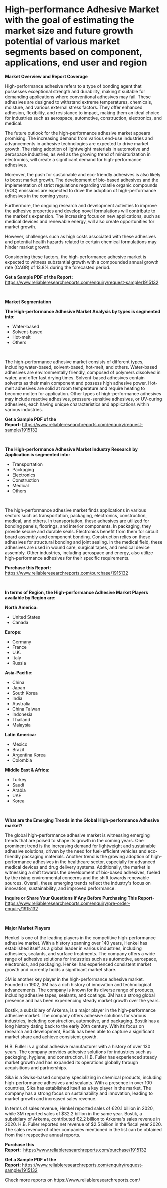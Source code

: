 <p><h1>High-performance Adhesive Market with the goal of estimating the market size and future growth potential of various market segments based on component, applications, end user and region</h1></p><p><strong>Market Overview and Report Coverage</strong></p>
<p><p>High-performance adhesive refers to a type of bonding agent that possesses exceptional strength and durability, making it suitable for demanding applications where conventional adhesives may fail. These adhesives are designed to withstand extreme temperatures, chemicals, moisture, and various external stress factors. They offer enhanced adhesion, flexibility, and resistance to impact, making them an ideal choice for industries such as aerospace, automotive, construction, electronics, and medical.</p><p>The future outlook for the high-performance adhesive market appears promising. The increasing demand from various end-use industries and advancements in adhesive technologies are expected to drive market growth. The rising adoption of lightweight materials in automotive and aerospace industries, as well as the growing trend of miniaturization in electronics, will create a significant demand for high-performance adhesives.</p><p>Moreover, the push for sustainable and eco-friendly adhesives is also likely to boost market growth. The development of bio-based adhesives and the implementation of strict regulations regarding volatile organic compounds (VOC) emissions are expected to drive the adoption of high-performance adhesives in the coming years.</p><p>Furthermore, the ongoing research and development activities to improve the adhesive properties and develop novel formulations will contribute to the market's expansion. The increasing focus on new applications, such as medical devices and renewable energy, will also create opportunities for market growth.</p><p>However, challenges such as high costs associated with these adhesives and potential health hazards related to certain chemical formulations may hinder market growth.</p><p>Considering these factors, the high-performance adhesive market is expected to witness substantial growth with a compounded annual growth rate (CAGR) of 13.8% during the forecasted period.</p></p>
<p><strong>Get a Sample PDF of the Report:</strong> <a href="https://www.reliableresearchreports.com/enquiry/request-sample/1915132">https://www.reliableresearchreports.com/enquiry/request-sample/1915132</a></p>
<p>&nbsp;</p>
<p><strong>Market Segmentation</strong></p>
<p><strong>The High-performance Adhesive Market Analysis by types is segmented into:</strong></p>
<p><ul><li>Water-based</li><li>Solvent-based</li><li>Hot-melt</li><li>Others</li></ul></p>
<p>&nbsp;</p>
<p><p>The high-performance adhesive market consists of different types, including water-based, solvent-based, hot-melt, and others. Water-based adhesives are environmentally friendly, composed of polymers dissolved in water, and offer fast drying times. Solvent-based adhesives contain solvents as their main component and possess high adhesive power. Hot-melt adhesives are solid at room temperature and require heating to become molten for application. Other types of high-performance adhesives may include reactive adhesives, pressure-sensitive adhesives, or UV-curing adhesives, each having unique characteristics and applications within various industries.</p></p>
<p><strong>Get a Sample PDF of the Report:</strong>&nbsp;<a href="https://www.reliableresearchreports.com/enquiry/request-sample/1915132">https://www.reliableresearchreports.com/enquiry/request-sample/1915132</a></p>
<p>&nbsp;</p>
<p><strong>The High-performance Adhesive Market Industry Research by Application is segmented into:</strong></p>
<p><ul><li>Transportation</li><li>Packaging</li><li>Electronics</li><li>Construction</li><li>Medical</li><li>Others</li></ul></p>
<p>&nbsp;</p>
<p><p>The high-performance adhesive market finds applications in various sectors such as transportation, packaging, electronics, construction, medical, and others. In transportation, these adhesives are utilized for bonding panels, floorings, and interior components. In packaging, they provide secure and durable seals. Electronics benefit from them for circuit board assembly and component bonding. Construction relies on these adhesives for structural bonding and joint sealing. In the medical field, these adhesives are used in wound care, surgical tapes, and medical device assembly. Other industries, including aerospace and energy, also utilize high-performance adhesives for their specific requirements.</p></p>
<p><strong>Purchase this Report:</strong>&nbsp; <a href="https://www.reliableresearchreports.com/purchase/1915132">https://www.reliableresearchreports.com/purchase/1915132</a></p>
<p>&nbsp;</p>
<p><strong>In terms of Region, the High-performance Adhesive Market Players available by Region are:</strong></p>
<p>
    <p> <strong> North America: </strong>
        <ul>
            <li>United States</li>
            <li>Canada</li>
        </ul>
        </p> 
    <p> <strong> Europe: </strong>
        <ul>
            <li>Germany</li>
            <li>France</li>
            <li>U.K.</li>
            <li>Italy</li>
            <li>Russia</li>
        </ul>
        </p> 
    <p> <strong> Asia-Pacific: </strong>
        <ul>
            <li>China</li>
            <li>Japan</li>
            <li>South Korea</li>
            <li>India</li>
            <li>Australia</li>
            <li>China Taiwan</li>
            <li>Indonesia</li>
            <li>Thailand</li>
            <li>Malaysia</li>
        </ul>
        </p> 
    <p> <strong> Latin America: </strong>
        <ul>
            <li>Mexico</li>
            <li>Brazil</li>
            <li>Argentina Korea</li>
            <li>Colombia</li>
        </ul>
        </p> 
    <p> <strong> Middle East & Africa: </strong>
        <ul>
            <li>Turkey</li>
            <li>Saudi</li>
            <li>Arabia</li>
            <li>UAE</li>
            <li>Korea</li>
        </ul>
    </p>
    </p>
<p>&nbsp;</p>
<p><strong>What are the Emerging Trends in the Global High-performance Adhesive market?</strong></p>
<p><p>The global high-performance adhesive market is witnessing emerging trends that are poised to shape its growth in the coming years. One prominent trend is the increasing demand for lightweight and sustainable adhesive solutions, driven by the need for fuel-efficient vehicles and eco-friendly packaging materials. Another trend is the growing adoption of high-performance adhesives in the healthcare sector, especially for advanced medical devices and drug delivery systems. Additionally, the market is witnessing a shift towards the development of bio-based adhesives, fueled by the rising environmental concerns and the shift towards renewable sources. Overall, these emerging trends reflect the industry's focus on innovation, sustainability, and improved performance.</p></p>
<p><strong>Inquire or Share Your Questions If Any Before Purchasing This Report</strong>- <a href="https://www.reliableresearchreports.com/enquiry/pre-order-enquiry/1915132">https://www.reliableresearchreports.com/enquiry/pre-order-enquiry/1915132</a></p>
<p>&nbsp;</p>
<p><strong>Major Market Players</strong></p>
<p><p>Henkel is one of the leading players in the competitive high-performance adhesive market. With a history spanning over 140 years, Henkel has established itself as a global leader in various industries, including adhesives, sealants, and surface treatments. The company offers a wide range of adhesive solutions for industries such as automotive, aerospace, electronics, and packaging. Henkel has experienced consistent market growth and currently holds a significant market share.</p><p>3M is another key player in the high-performance adhesive market. Founded in 1902, 3M has a rich history of innovation and technological advancements. The company is known for its diverse range of products, including adhesive tapes, sealants, and coatings. 3M has a strong global presence and has been experiencing steady market growth over the years.</p><p>Bostik, a subsidiary of Arkema, is a major player in the high-performance adhesive market. The company offers adhesive solutions for various industries, including construction, automotive, and packaging. Bostik has a long history dating back to the early 20th century. With its focus on research and development, Bostik has been able to capture a significant market share and achieve consistent growth.</p><p>H.B. Fuller is a global adhesive manufacturer with a history of over 130 years. The company provides adhesive solutions for industries such as packaging, hygiene, and construction. H.B. Fuller has experienced steady market growth and has expanded its operations globally through acquisitions and partnerships.</p><p>Sika is a Swiss-based company specializing in chemical products, including high-performance adhesives and sealants. With a presence in over 100 countries, Sika has established itself as a key player in the market. The company has a strong focus on sustainability and innovation, leading to market growth and increased sales revenue.</p><p>In terms of sales revenue, Henkel reported sales of €20.1 billion in 2020, while 3M reported sales of $32.2 billion in the same year. Bostik, a subsidiary of Arkema, contributed €2.2 billion to Arkema's sales revenue in 2020. H.B. Fuller reported net revenue of $2.5 billion in the fiscal year 2020. The sales revenue of other companies mentioned in the list can be obtained from their respective annual reports.</p></p>
<p><strong>Purchase this Report:</strong>&nbsp;&nbsp;<a href="https://www.reliableresearchreports.com/purchase/1915132">https://www.reliableresearchreports.com/purchase/1915132</a></p>
<p></p>
<p><strong>Get a Sample PDF of the Report:</strong>&nbsp;<a href="https://www.reliableresearchreports.com/enquiry/request-sample/1915132">https://www.reliableresearchreports.com/enquiry/request-sample/1915132</a></p>
<p>Check more reports on https://www.reliableresearchreports.com/</p>